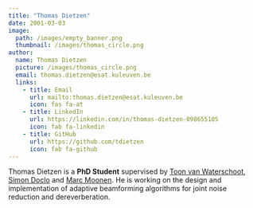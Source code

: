 ```yaml
---
title: "Thomas Dietzen"
date: 2001-03-03
image: 
  path: /images/empty_banner.png
  thumbnail: /images/thomas_circle.png
author:
  name: Thomas Dietzen
  picture: /images/thomas_circle.png
  email: thomas.dietzen@esat.kuleuven.be
  links:
    - title: Email
      url: mailto:thomas.dietzen@esat.kuleuven.be
      icon: fas fa-at    
    - title: LinkedIn
      url: https://linkedin.com/in/thomas-dietzen-098655105
      icon: fab fa-linkedin
    - title: GitHub
      url: https://github.com/tdietzen
      icon: fab fa-github
---
```


Thomas Dietzen is a **PhD Student** supervised by [Toon van Waterschoot](toon_vanwaterschoot), [Simon Doclo](http://www.sigproc.uni-oldenburg.de/45583.html) and [Marc Moonen](http://www.esat.kuleuven.be/stadius/person.php?persid=2). He is working on the design and implementation of adaptive beamforming algorithms for joint noise reduction and dereverberation.
